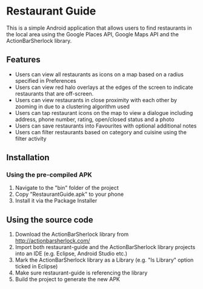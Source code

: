 # Restaurant Guide
This is a simple Android application that allows users to find restaurants in the local area using the Google Places API, Google Maps API and the ActionBarSherlock library. 

## Features
- Users can view all restaurants as icons on a map based on a radius specified in Preferences
- Users can view red halo overlays at the edges of the screen to indicate restaurants that are off-screen.
- Users can view restaurants in close proximity with each other by zooming in due to a clustering algorithm used
- Users can tap restaurant icons on the map to view a dialogue including address, phone number, rating, open/closed status and a photo
- Users can save restaurants into Favourites with optional additional notes
- Users can filter restaurants based on category and cuisine using the filter activity

## Installation
### Using the pre-compiled APK

1. Navigate to the "bin" folder of the project
2. Copy "RestaurantGuide.apk" to your phone
3. Install it via the Package Installer

## Using the source code
1. Download the ActionBarSherlock library from http://actionbarsherlock.com/
2. Import both restaurant-guide and the ActionBarSherlock library projects into an IDE (e.g. Eclipse, Android Studio etc.)
3. Mark the ActionBarSherlock library as a Library (e.g. "Is Library" option ticked in Eclipse)
4. Make sure restaurant-guide is referencing the library
5. Build the project to generate the new APK

